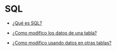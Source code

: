 # SQL

- [¿Qué es SQL?]()

- [¿Como modifico los datos de una tabla?]()
- [¿Como modifico usando datos en otras tablas?]()
